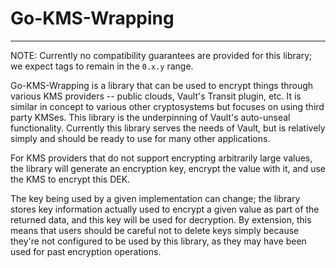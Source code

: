 # Go-KMS-Wrapping
----

NOTE: Currently no compatibility guarantees are provided for this library; we expect tags to remain in the `0.x.y` range.

Go-KMS-Wrapping is a library that can be used to encrypt things through various KMS providers -- public clouds, Vault's Transit plugin, etc. It is similar in concept to various other cryptosystems but focuses on using third party KMSes. This library is the underpinning of Vault's auto-unseal functionality. Currently this library serves the needs of Vault, but is relatively simply and should be ready to use for many other applications.

For KMS providers that do not support encrypting arbitrarily large values, the library will generate an encryption key, encrypt the value with it, and use the KMS to encrypt this DEK.

The key being used by a given implementation can change; the library stores key information actually used to encrypt a given value as part of the returned data, and this key will be used for decryption. By extension, this means that users should be careful not to delete keys simply because they're not configured to be used by this library, as they may have been used for past encryption operations.